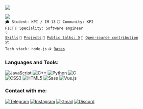 ![](https://komarev.com/ghpvc/?username=your-github-Dimdim28&color=blue)
<br>

![](https://www.codewars.com/users/Dimon72645/badges/large)
<br>
<code>🎓 Student: KPI / IM-13</code>
<code>⚪ Community: KPI FICT</code>
<code>👷 Speciality: Software engineer</code><br>
<code>💡 [Skills](SKILLS.md)</code>
<code>🧻 [Projects](PROJECTS.md)</code>
<code>📢 [Public talks: 0](TALKS.md)</code>
<code>👀 [Open-source contribution](CONTRIBUTION.md)</code><br>
<code>📦 Tech stack: node.js</code>
<code>🪙 [Rates](RATES.md)</code><br>

### Languages and Tools:
![JavaScript](https://img.shields.io/badge/-JavaScript-090909?style=for-the-badge&logo=JavaScript&logoColor=E9D54D)
![C++](https://img.shields.io/badge/-C++-090909?style=for-the-badge&logo=C%2b%2b&logoColor=6296CC)
![Python](https://img.shields.io/badge/-Python-090909?style=for-the-badge&logo=Python&logoColor=66FF00)
![C](https://img.shields.io/badge/-C-090909?style=for-the-badge&logo=C&logoColor=000080) <br>
![CSS3](https://img.shields.io/badge/-CSS3-090909?style=for-the-badge&logo=CSS3&logoColor=1572B6)
![HTML5](https://img.shields.io/badge/-HTML5-090909?style=for-the-badge&logo=HTML5&logoColor=E34F26)
![Sass](https://img.shields.io/badge/-Sass-090909?style=for-the-badge&logo=Sass&logoColor=CC6699)
![Vue.js](https://img.shields.io/badge/-Vue.js-090909?style=for-the-badge&logo=Vue.js&logoColor=4FC08D)





### Contact with me:

[![Telegram](https://img.shields.io/badge/-Telegram-090909?style=for-the-badge&logo=telegram&logoColor=27A0D9)](https://t.me/D_im0N)
[![Instagram](https://img.shields.io/badge/-Instagram-090909?style=for-the-badge&logo=instagram&logoColor=B4068E)](https://www.instagram.com/provodnik_dimitriy)
[![Gmail](https://img.shields.io/badge/-Gmail-090909?style=for-the-badge&logo=Gmail&logoColor=FF0000)](mailto:wwwdimanes1@gmail.com)
[![Discord](https://img.shields.io/badge/-Discord-090909?style=for-the-badge&logo=Discord&logoColor=000080)](https://discordapp.com/users/685188807305330708/)



